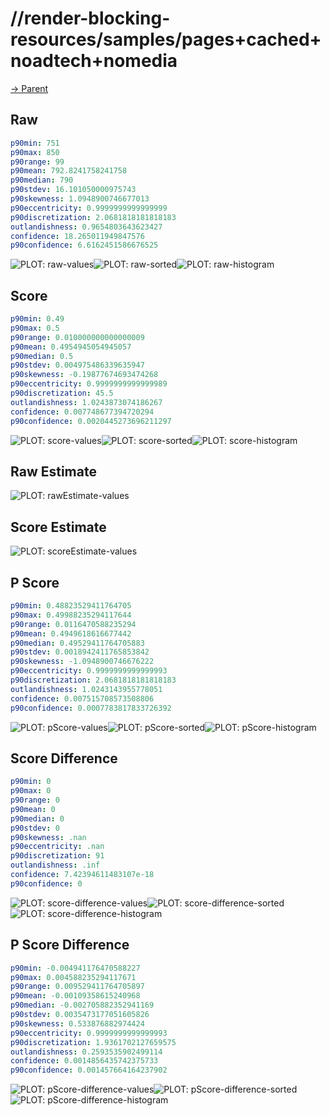 
# //render-blocking-resources/samples/pages+cached+noadtech+nomedia

[→ Parent](../..)


## Raw


```yaml
p90min: 751
p90max: 850
p90range: 99
p90mean: 792.8241758241758
p90median: 790
p90stdev: 16.101050000975743
p90skewness: 1.0948900746677013
p90eccentricity: 0.9999999999999999
p90discretization: 2.0681818181818183
outlandishness: 0.9654803643623427
confidence: 18.265011949847576
p90confidence: 6.6162451586676525

```

![PLOT: raw-values](./raw/values.svg)![PLOT: raw-sorted](./raw/sorted.svg)![PLOT: raw-histogram](./raw/histogram.svg)
## Score


```yaml
p90min: 0.49
p90max: 0.5
p90range: 0.010000000000000009
p90mean: 0.4954945054945057
p90median: 0.5
p90stdev: 0.004975486339635947
p90skewness: -0.19877674693474268
p90eccentricity: 0.9999999999999989
p90discretization: 45.5
outlandishness: 1.0243873074186267
confidence: 0.007748677394720294
p90confidence: 0.0020445273696211297

```

![PLOT: score-values](./score/values.svg)![PLOT: score-sorted](./score/sorted.svg)![PLOT: score-histogram](./score/histogram.svg)
## Raw Estimate

![PLOT: rawEstimate-values](./rawEstimate/values.svg)
## Score Estimate

![PLOT: scoreEstimate-values](./scoreEstimate/values.svg)
## P Score


```yaml
p90min: 0.48823529411764705
p90max: 0.49988235294117644
p90range: 0.0116470588235294
p90mean: 0.4949618616677442
p90median: 0.49529411764705883
p90stdev: 0.0018942411765853842
p90skewness: -1.0948900746676222
p90eccentricity: 0.9999999999999993
p90discretization: 2.0681818181818183
outlandishness: 1.0243143955778051
confidence: 0.007515708573508806
p90confidence: 0.0007783817833726392

```

![PLOT: pScore-values](./pScore/values.svg)![PLOT: pScore-sorted](./pScore/sorted.svg)![PLOT: pScore-histogram](./pScore/histogram.svg)
## Score Difference


```yaml
p90min: 0
p90max: 0
p90range: 0
p90mean: 0
p90median: 0
p90stdev: 0
p90skewness: .nan
p90eccentricity: .nan
p90discretization: 91
outlandishness: .inf
confidence: 7.42394611483107e-18
p90confidence: 0

```

![PLOT: score-difference-values](./score-difference/values.svg)![PLOT: score-difference-sorted](./score-difference/sorted.svg)![PLOT: score-difference-histogram](./score-difference/histogram.svg)
## P Score Difference


```yaml
p90min: -0.004941176470588227
p90max: 0.004588235294117671
p90range: 0.009529411764705897
p90mean: -0.00109358615240968
p90median: -0.002705882352941169
p90stdev: 0.0035473177051605826
p90skewness: 0.533876882974424
p90eccentricity: 0.9999999999999993
p90discretization: 1.9361702127659575
outlandishness: 0.2593535902499114
confidence: 0.0014856435742375733
p90confidence: 0.001457664164237902

```

![PLOT: pScore-difference-values](./pScore-difference/values.svg)![PLOT: pScore-difference-sorted](./pScore-difference/sorted.svg)![PLOT: pScore-difference-histogram](./pScore-difference/histogram.svg)